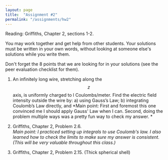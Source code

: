 ```yaml
---
layout: page
title:  "Assignment #2"
permalink: "/assignments/hw2"
---
```


Reading: Griffiths, Chapter 2, sections 1-2.


You may work together and get help from other students. Your solutions must be written in your own words, without looking at someone else's solutions while
you write them.

Don't forget the 8 points that we are looking for in your solutions (see the peer evaluation checklist for them).


1. An infinitely long wire, stretching along the $$z$$ axis, is uniformly charged to l
Coulombs/meter. Find the electric field intensity outside the wire by: 
    a) using Gauss’s Law;
    b) integrating Coulomb’s Law directly, and 
*Main point: First and foremost this one convinced me I should 
apply Gauss' Law when I can. Second, doing the problem multiple
ways was a pretty fun way to check my answer. * 

2. Griffiths, Chapter 2, Problem 2.6. <br>
*Main point: I practiced setting up integrals to use Coulomb's
law.  I also learned how to check the limits to make sure my
answer is consistent. (This will be very valuable throughout
this class.)*

3. Griffiths, Chapter 2, Problem 2.15. (Thick spherical shell)


